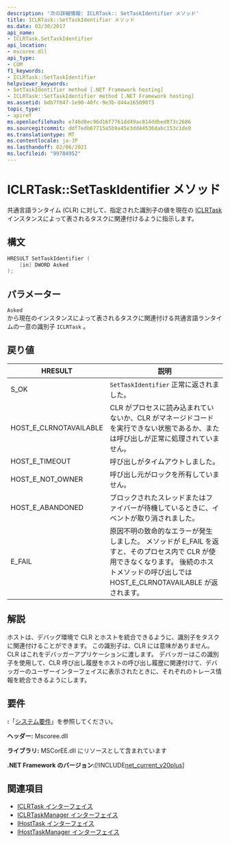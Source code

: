 ```yaml
---
description: '次の詳細情報: ICLRTask:: SetTaskIdentifier メソッド'
title: ICLRTask::SetTaskIdentifier メソッド
ms.date: 03/30/2017
api_name:
- ICLRTask.SetTaskIdentifier
api_location:
- mscoree.dll
api_type:
- COM
f1_keywords:
- ICLRTask::SetTaskIdentifier
helpviewer_keywords:
- SetTaskIdentifier method [.NET Framework hosting]
- ICLRTask::SetTaskIdentifier method [.NET Framework hosting]
ms.assetid: bdb7f047-1e90-40fc-9e3b-d44a16509073
topic_type:
- apiref
ms.openlocfilehash: e746d8ec96d16f7761dd49ac814ddbed073c2686
ms.sourcegitcommit: ddf7edb67715a5b9a45e3dd44536dabc153c1de0
ms.translationtype: MT
ms.contentlocale: ja-JP
ms.lasthandoff: 02/06/2021
ms.locfileid: "99784952"
---
```

# <a name="iclrtasksettaskidentifier-method"></a>ICLRTask::SetTaskIdentifier メソッド

共通言語ランタイム (CLR) に対して、指定された識別子の値を現在の [ICLRTask](iclrtask-interface.md) インスタンスによって表されるタスクに関連付けるように指示します。  
  
## <a name="syntax"></a>構文  
  
```cpp  
HRESULT SetTaskIdentifier (  
    [in] DWORD Asked  
);  
```  
  
## <a name="parameters"></a>パラメーター  

 `Asked`  
 から現在のインスタンスによって表されるタスクに関連付ける共通言語ランタイムの一意の識別子 `ICLRTask` 。  
  
## <a name="return-value"></a>戻り値  
  
|HRESULT|説明|  
|-------------|-----------------|  
|S_OK|`SetTaskIdentifier` 正常に返されました。|  
|HOST_E_CLRNOTAVAILABLE|CLR がプロセスに読み込まれていないか、CLR がマネージドコードを実行できない状態であるか、または呼び出しが正常に処理されていません。|  
|HOST_E_TIMEOUT|呼び出しがタイムアウトしました。|  
|HOST_E_NOT_OWNER|呼び出し元がロックを所有していません。|  
|HOST_E_ABANDONED|ブロックされたスレッドまたはファイバーが待機しているときに、イベントが取り消されました。|  
|E_FAIL|原因不明の致命的なエラーが発生しました。 メソッドが E_FAIL を返すと、そのプロセス内で CLR が使用できなくなります。 後続のホストメソッドの呼び出しでは HOST_E_CLRNOTAVAILABLE が返されます。|  
  
## <a name="remarks"></a>解説  

 ホストは、デバッグ環境で CLR とホストを統合できるように、識別子をタスクに関連付けることができます。 この識別子は、CLR には意味がありません。 CLR はこれをデバッガーアプリケーションに渡します。 デバッガーはこの識別子を使用して、CLR 呼び出し履歴をホストの呼び出し履歴に関連付けて、デバッガーのユーザーインターフェイスに表示されたときに、それぞれのトレース情報を統合できるようにします。  
  
## <a name="requirements"></a>要件  

 **:**「[システム要件](../../get-started/system-requirements.md)」を参照してください。  
  
 **ヘッダー:** Mscoree.dll  
  
 **ライブラリ:** MSCorEE.dll にリソースとして含まれています  
  
 **.NET Framework のバージョン:**[!INCLUDE[net_current_v20plus](../../../../includes/net-current-v20plus-md.md)]  
  
## <a name="see-also"></a>関連項目

- [ICLRTask インターフェイス](iclrtask-interface.md)
- [ICLRTaskManager インターフェイス](iclrtaskmanager-interface.md)
- [IHostTask インターフェイス](ihosttask-interface.md)
- [IHostTaskManager インターフェイス](ihosttaskmanager-interface.md)
